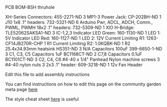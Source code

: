 PCB BOM-BSH thruhole

XH-Series Connectors: 455-2271-ND             3        MP1-3
Power Jack:           CP-202BH-ND             1        J10
1x8 .1" headers:      732-5321-ND             6        Arduino Pwr, ADCL, ADCH, Comm., PWML, PWMH
18x2 .1" headers:     732-5309-ND             1        XIO
H-Bridge:             TLE52062SAKSA1-ND       3        IC-1,2,3
Indicator LED Green:  160-1130-ND             1        LED 1: 5V
Indicator LED Red:    160-1127-ND             1        LED 2: 12V
Current Limiting R1:  1263-CF14JB270R-CHP     1        R1
Current Limiting R2:  1.0KQBK-ND              1        R2
25.4x34.93mm heatsink HS351-ND                3        N/A
Capacitors 100uF      399-6650-1-ND           3        C1, C3, C5
Capacitors 1uF        BC1168CT-ND             2        C7,8
Capacitors 0.1uF      BC1101CT-ND             3        C2, C4, C6
#4-40 x 1/4" Panhead Nylon machine screws     3
#4-40 nylon nuts                              3
2x3 .1" header:       609-3218-ND             1        12v Fan Header







Edit this file to add assembly instructions

You can find instructions on how to edit this page on the community garden meta page [here](http://maslowcommunitygarden.org/Website.html?instructions=true)



The style cheat sheet [here](https://github.com/adam-p/markdown-here/wiki/Markdown-Cheatsheet) is useful

